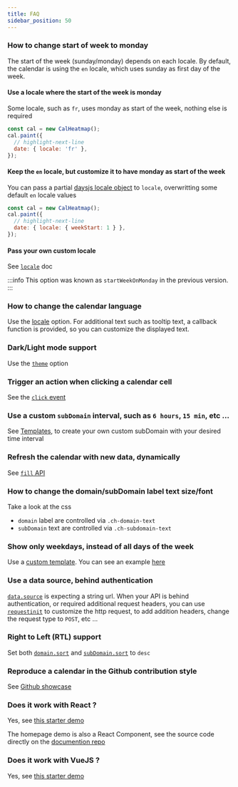```yaml
---
title: FAQ
sidebar_position: 50
---
```


### How to change start of week to monday

The start of the week (sunday/monday) depends on each locale. By default,
the calendar is using the `en` locale, which uses sunday as first day of the week.

#### Use a locale where the start of the week is monday

Some locale, such as `fr`, uses monday as start of the week, nothing else is required

```js
const cal = new CalHeatmap();
cal.paint({
  // highlight-next-line
  date: { locale: 'fr' },
});
```

#### Keep the `en` locale, but customize it to have monday as start of the week

You can pass a partial [daysjs locale object](https://day.js.org/docs/en/customization/customization) to `locale`, overwritting some default `en` locale values

```js
const cal = new CalHeatmap();
cal.paint({
  // highlight-next-line
  date: { locale: { weekStart: 1 } },
});
```

#### Pass your own custom locale

See [`locale`](https://day.js.org/docs/en/customization/customization) doc

:::info
This option was known as `startWeekOnMonday` in the previous version.
:::

### How to change the calendar language

Use the [locale](options/date.md#locale) option. For additional text such as tooltip text, a callback
function is provided, so you can customize the displayed text.

### Dark/Light mode support

Use the [`theme`](options/theme.md) option

### Trigger an action when clicking a calendar cell

See the [`click` event](events.md#click)

### Use a custom `subDomain` interval, such as `6 hours`, `15 min`, etc ...

See [Templates](template.md), to create your own custom subDomain with your desired time interval

### Refresh the calendar with new data, dynamically

See [`fill` API](API/fill.md)

### How to change the domain/subDomain label text size/font

Take a look at the css

- `domain` label are controlled via `.ch-domain-text`
- `subDomain` text are controlled via `.ch-subdomain-text`

### Show only weekdays, instead of all days of the week

Use a [custom template](template.md). You can see an example [here](template.md#days-subdomain-with-all-days-on-the-same-row)

### Use a data source, behind authentication

[`data.source`](options/data.md#source) is expecting a string url. When your API is behind authentication,
or required additional request headers, you can use [`requestinit`](options/data.md#requestinit) to customize the http request,
to add addition headers, change the request type to `POST`, etc ...

### Right to Left (RTL) support

Set both [`domain.sort`](options/domain/index.md#sort) and [`subDomain.sort`](options/subDomain.md#sort) to `desc`

### Reproduce a calendar in the Github contribution style

See [Github showcase](showcase.md#github-profile-contribution-like)

### Does it work with React ?

Yes, see [this starter demo](https://github.com/wa0x6e/cal-heatmap-react-starter)

The homepage demo is also a React Component, see the source code directly on the [documention repo](https://github.com/wa0x6e/cal-heatmap-doc/blob/main/src/components/CalHeatmapComponent/index.tsx)

### Does it work with VueJS ?

Yes, see [this starter demo](https://github.com/wa0x6e/cal-heatmap-vue-starter)
